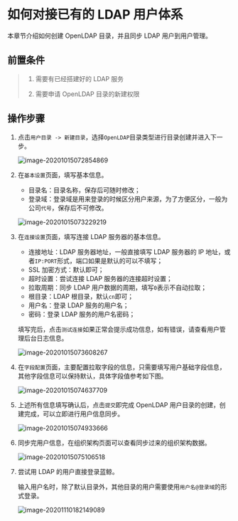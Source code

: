 # 如何对接已有的 LDAP 用户体系

本章节介绍如何创建 OpenLDAP 目录，并且同步 LDAP 用户到用户管理。

## 前置条件

> 1. 需要有已经搭建好的 LDAP 服务
>
> 2. 需要申请 OpenLDAP 目录的新建权限

## 操作步骤

1. 点击`用户目录 -> 新建目录`，选择`OpenLDAP`目录类型进行目录创建并进入下一步。

   ![image-20201015072854869](AddLdapDirectory/image-20201015072854869.png)

2. 在`基本设置`页面，填写基本信息。

   - 目录名：目录名称，保存后可随时修改；
   - 登录域：登录域是用来登录的时候区分用户来源，为了方便区分，一般为公司`代号`，保存后不可修改。

   ![image-20201015073229219](AddLdapDirectory/image-20201015073229219.png)

3. 在`连接设置`页面，填写连接 LDAP 服务器的基本信息。

   - 连接地址：LDAP 服务器地址，一般直接填写 LDAP 服务器的 IP 地址，或者`IP:PORT`形式，端口如果是默认的可以不填写；
   - SSL 加密方式：默认即可；
   - 超时设置：尝试连接 LDAP 服务器的连接超时设置；
   - 拉取周期：同步 LDAP 用户数据的周期，填写`0`表示不自动拉取；
   - 根目录：LDAP 根目录，默认`cn`即可；
   - 用户名：登录 LDAP 服务的用户名；
   - 密码：登录 LDAP 服务的用户名密码；

   填写完后，点击`测试连接`如果正常会提示成功信息，如有错误，请查看用户管理后台日志信息。

   ![image-20201015073608267](AddLdapDirectory/image-20201015073608267.png)

   

4. 在`字段配置`页面，主要配置拉取字段的信息，只需要填写用户基础字段信息，其他字段信息可以保持默认，具体字段值参考如下图。

   ![image-20201015074637709](AddLdapDirectory/image-20201015074637709.png)

5. 上述所有信息填写确认后，点击`提交`即完成 OpenLDAP 用户目录的创建，创建完成，可以立即进行用户信息同步。

   ![image-20201015074933666](AddLdapDirectory/image-20201015074933666.png)

6. 同步完用户信息，在组织架构页面可以查看同步过来的组织架构数据。

   ![image-20201015075106518](AddLdapDirectory/image-20201015075106518.png)

7. 尝试用 LDAP 的用户直接登录蓝鲸。

   输入用户名时，除了默认目录外，其他目录的用户需要使用`用户名@登录域`的形式登录。

   ![image-20201110182149089](AddLdapDirectory/image-20201110182149089.png)

